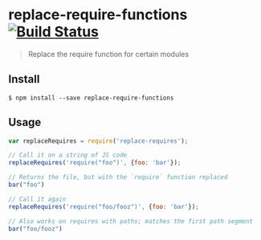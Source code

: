 # replace-require-functions [![Build Status](https://travis-ci.org/meteor/replace-require-functions.svg?branch=master)](https://travis-ci.org/meteor/replace-require-functions)

> Replace the require function for certain modules


## Install

```
$ npm install --save replace-require-functions
```


## Usage

```js
var replaceRequires = require('replace-requires');

// Call it on a string of JS code
replaceRequires('require("foo")', {foo: 'bar'});

// Returns the file, but with the `require` function replaced
bar("foo")

// Call it again
replaceRequires('require("foo/fooz")', {foo: 'bar'});

// Also works on requires with paths; matches the first path segment
bar("foo/fooz")
```
